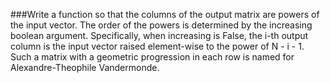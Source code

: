 ###Write a function so that the columns of the output matrix are powers of the input vector. The order of the powers is 
determined by the increasing boolean argument. Specifically, when increasing is False, the i-th output column is the 
input vector raised element-wise to the power of N - i - 1. Such a matrix with a geometric progression in each row is 
named for Alexandre-Theophile Vandermonde.
